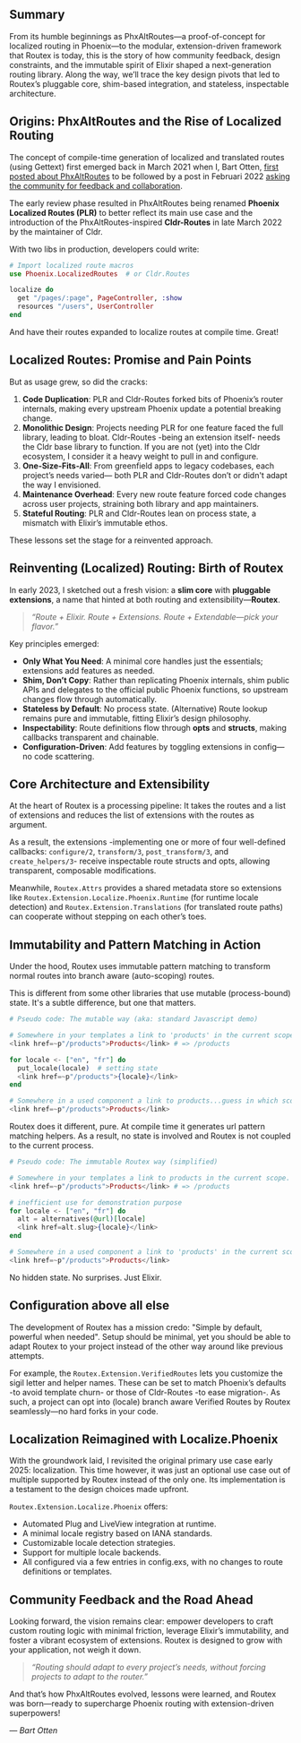 ## Summary

From its humble beginnings as PhxAltRoutes—a proof-of-concept for localized
routing in Phoenix—to the modular, extension-driven framework that Routex is
today, this is the story of how community feedback, design constraints, and the
immutable spirit of Elixir shaped a next-generation routing library. Along the
way, we’ll trace the key design pivots that led to Routex’s pluggable core,
shim-based integration, and stateless, inspectable architecture.

## Origins: PhxAltRoutes and the Rise of Localized Routing

The concept of compile-time generation of localized and translated routes (using
Gettext) first emerged back in March 2021 when I, Bart Otten, [first posted about
PhxAltRoutes](https://elixirforum.com/t/reality-check-your-library-idea/32840/30)
to be followed by a post in Februari 2022 [asking the community for feedback and
collaboration](https://elixirforum.com/t/library-for-localized-multilingual-routes-in-phoenix/46233).

The early review phase resulted in PhxAltRoutes being renamed **Phoenix
Localized Routes (PLR)** to better reflect its main use case and the
introduction of the PhxAltRoutes-inspired **Cldr-Routes** in late March 2022 by
the maintainer of Cldr.

With two libs in production, developers could write:

```elixir
# Import localized route macros
use Phoenix.LocalizedRoutes  # or Cldr.Routes

localize do
  get "/pages/:page", PageController, :show
  resources "/users", UserController
end
```

And have their routes expanded to localize routes at compile time. Great!


## Localized Routes: Promise and Pain Points

But as usage grew, so did the cracks:

1. **Code Duplication**: PLR and Cldr-Routes forked bits of Phoenix’s router
   internals, making every upstream Phoenix update a potential breaking change.
2. **Monolithic Design**: Projects needing PLR for one feature faced the full
   library, leading to bloat. Cldr-Routes -being an extension itself- needs the
   Cldr base library to function. If you are not (yet) into the Cldr ecosystem,
   I consider it a heavy weight to pull in and configure.
3. **One-Size-Fits-All**: From greenfield apps to legacy codebases, each
   project’s needs varied— both PLR and Cldr-Routes don’t or didn't adapt the way
   I envisioned.
4. **Maintenance Overhead**: Every new route feature forced code changes across
   user projects, straining both library and app maintainers.
5. **Stateful Routing**: PLR and Cldr-Routes lean on process state, a mismatch
   with Elixir’s immutable ethos.

These lessons set the stage for a reinvented approach.

## Reinventing (Localized) Routing: Birth of Routex

In early 2023, I sketched out a fresh vision: a **slim core** with **pluggable
extensions**, a name that hinted at both routing and extensibility—**Routex**.

> *“Route + Elixir. Route + Extensions. Route + Extendable—pick your flavor.”*

Key principles emerged:

- **Only What You Need**: A minimal core handles just the essentials; extensions
  add features as needed.
- **Shim, Don’t Copy**: Rather than replicating Phoenix internals, shim public
  APIs and delegates to the official public Phoenix functions, so upstream
  changes flow through automatically.
- **Stateless by Default**: No process state. (Alternative) Route lookup remains
  pure and immutable, fitting Elixir’s design philosophy.
- **Inspectability**: Route definitions flow through **opts** and **structs**,
  making callbacks transparent and chainable.
- **Configuration-Driven**: Add features by toggling extensions in config—no
  code scattering.

## Core Architecture and Extensibility

At the heart of Routex is a processing pipeline: It takes the routes and a list
of extensions and reduces the list of extensions with the routes as argument.

As a result, the extensions -implementing one or more of four well-defined
callbacks: `configure/2`, `transform/3`, `post_transform/3`, and
`create_helpers/3`- receive inspectable route structs and opts, allowing
transparent, composable modifications.

Meanwhile, `Routex.Attrs` provides a shared metadata store so extensions like
`Routex.Extension.Localize.Phoenix.Runtime` (for runtime locale detection) and
`Routex.Extension.Translations` (for translated route paths) can cooperate
without stepping on each other’s toes.

## Immutability and Pattern Matching in Action

Under the hood, Routex uses immutable pattern matching to transform
normal routes into branch aware (auto-scoping) routes.

This is different from some other libraries that use mutable (process-bound)
state. It's a subtle difference, but one that matters.


```elixir
# Pseudo code: The mutable way (aka: standard Javascript demo)

# Somewhere in your templates a link to 'products' in the current scope.
<link href=~p"/products">Products</link> # => /products

for locale <- ["en", "fr"] do
  put_locale(locale)  # setting state
  <link href=~p"/products">{locale}</link>
end

# Somewhere in a used component a link to products...guess in which scope.
<link href=~p"/products">Products</link>

```

Routex does it different, pure. At compile time it generates url pattern
matching helpers. As a result, no state is involved and Routex is not coupled to
the current process.

```elixir
# Pseudo code: The immutable Routex way (simplified)

# Somewhere in your templates a link to products in the current scope.
<link href=~p"/products">Products</link> # => /products

# inefficient use for demonstration purpose
for locale <- ["en", "fr"] do
  alt = alternatives(@url)[locale]
  <link href=alt.slug>{locale}</link>
end

# Somewhere in a used component a link to 'products' in the current scope.
<link href=~p"/products">Products</link>
```

No hidden state. No surprises. Just Elixir.


## Configuration above all else
The development of Routex has a mission credo: "Simple by default, powerful when
needed". Setup should be minimal, yet you should be able to adapt Routex to your
project instead of the other way around like previous attempts.

For example, the `Routex.Extension.VerifiedRoutes` lets you customize the sigil
letter and helper names. These can be set to match Phoenix’s defaults -to avoid
template churn- or those of Cldr-Routes -to ease migration-. As such, a project
can opt into (locale) branch aware Verified Routes by Routex seamlessly—no hard
forks in your code.


## Localization Reimagined with Localize.Phoenix

With the groundwork laid, I revisited the original primary use case early 2025:
localization. This time however, it was just an optional use case out of
multiple supported by Routex instead of the only one. Its implementation is a
testament to the design choices made upfront.

`Routex.Extension.Localize.Phoenix` offers:

- Automated Plug and LiveView integration at runtime.
- A minimal locale registry based on IANA standards.
- Customizable locale detection strategies.
- Support for multiple locale backends.
- All configured via a few entries in config.exs, with no changes to route
  definitions or templates.


## Community Feedback and the Road Ahead
Looking forward, the vision remains clear: empower developers to craft custom
routing logic with minimal friction, leverage Elixir’s immutability, and foster
a vibrant ecosystem of extensions. Routex is designed to grow with your
application, not weigh it down.

> *“Routing should adapt to every project’s needs, without forcing projects to
> adapt to the router.”*

And that’s how PhxAltRoutes evolved, lessons were learned, and Routex was
born—ready to supercharge Phoenix routing with extension-driven superpowers!

*— Bart Otten*

